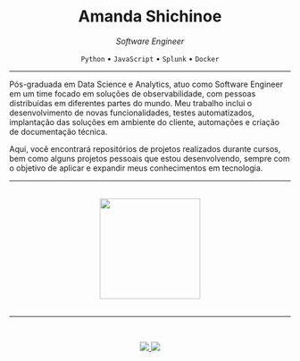 <h1 align="center">Amanda Shichinoe</h1>
<p align="center">
  <em>Software Engineer</em>
</p>

<p align="center">
  <code>Python</code> • <code>JavaScript</code> • <code>Splunk</code> • <code>Docker</code>
</p>
<hr>

<p>
Pós-graduada em Data Science e Analytics, atuo como Software Engineer em um time focado em soluções de observabilidade, com pessoas distribuídas em diferentes partes do mundo. Meu trabalho inclui o desenvolvimento de novas funcionalidades, testes automatizados, implantação das soluções em ambiente do cliente, automações e criação de documentação técnica.

Aqui, você encontrará repositórios de projetos realizados durante cursos, bem como alguns projetos pessoais que estou desenvolvendo, sempre com o objetivo de aplicar e expandir meus conhecimentos em tecnologia.
</p>

<hr><br>
<div align="center">
  <!-- <img height="180em" src="https://github-readme-stats.vercel.app/api?username=amandashichinoe&show_icons=true&theme=radical&hide_border=true&count_private=true&hide_title=true"/> -->
  <img height="180em" src="https://github-readme-stats.vercel.app/api/top-langs/?username=amandashichinoe&layout=compact&theme=radical&hide_border=true"/>
</div>
<br>
<hr>
<br>
<p align="center">
  <a href="https://www.linkedin.com/in/amandashichinoe" target="_blank">
    <img src="https://img.shields.io/badge/LinkedIn-0077B5?style=for-the-badge&logo=linkedin&logoColor=white"/>
  </a>
  <a href="https://amandashichinoe.substack.com/">
    <img src="https://img.shields.io/badge/Substack-black?style=for-the-badge&logo=substack&logoColor=orange"/>
  </a>
</p>
